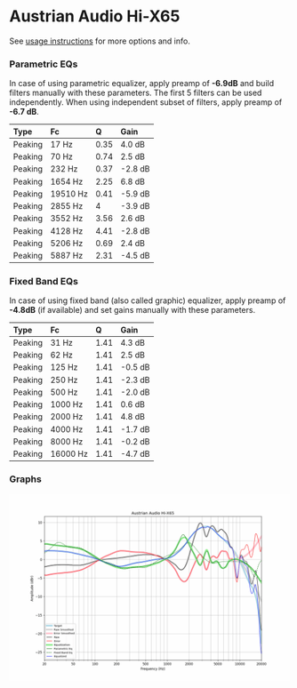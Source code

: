 # Austrian Audio Hi-X65
See [usage instructions](https://github.com/jaakkopasanen/AutoEq#usage) for more options and info.

### Parametric EQs
In case of using parametric equalizer, apply preamp of **-6.9dB** and build filters manually
with these parameters. The first 5 filters can be used independently.
When using independent subset of filters, apply preamp of **-6.7 dB**.

| Type    | Fc       |    Q | Gain    |
|:--------|:---------|:-----|:--------|
| Peaking | 17 Hz    | 0.35 | 4.0 dB  |
| Peaking | 70 Hz    | 0.74 | 2.5 dB  |
| Peaking | 232 Hz   | 0.37 | -2.8 dB |
| Peaking | 1654 Hz  | 2.25 | 6.8 dB  |
| Peaking | 19510 Hz | 0.41 | -5.9 dB |
| Peaking | 2855 Hz  | 4    | -3.9 dB |
| Peaking | 3552 Hz  | 3.56 | 2.6 dB  |
| Peaking | 4128 Hz  | 4.41 | -2.8 dB |
| Peaking | 5206 Hz  | 0.69 | 2.4 dB  |
| Peaking | 5887 Hz  | 2.31 | -4.5 dB |

### Fixed Band EQs
In case of using fixed band (also called graphic) equalizer, apply preamp of **-4.8dB**
(if available) and set gains manually with these parameters.

| Type    | Fc       |    Q | Gain    |
|:--------|:---------|:-----|:--------|
| Peaking | 31 Hz    | 1.41 | 4.3 dB  |
| Peaking | 62 Hz    | 1.41 | 2.5 dB  |
| Peaking | 125 Hz   | 1.41 | -0.5 dB |
| Peaking | 250 Hz   | 1.41 | -2.3 dB |
| Peaking | 500 Hz   | 1.41 | -2.0 dB |
| Peaking | 1000 Hz  | 1.41 | 0.6 dB  |
| Peaking | 2000 Hz  | 1.41 | 4.8 dB  |
| Peaking | 4000 Hz  | 1.41 | -1.7 dB |
| Peaking | 8000 Hz  | 1.41 | -0.2 dB |
| Peaking | 16000 Hz | 1.41 | -4.7 dB |

### Graphs
![](./Austrian%20Audio%20Hi-X65.png)